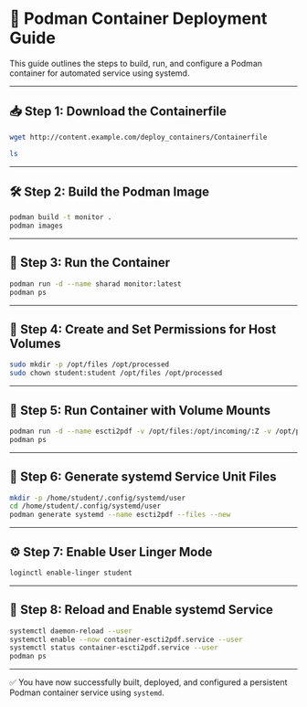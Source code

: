 # 🚀 Podman Container Deployment Guide

This guide outlines the steps to build, run, and configure a Podman container for automated service using systemd.

---

## 📥 Step 1: Download the Containerfile

```bash
wget http://content.example.com/deploy_containers/Containerfile
```
```bash
ls
```

---

## 🛠️ Step 2: Build the Podman Image

```bash
podman build -t monitor .
podman images
```

---

## 🧪 Step 3: Run the Container

```bash
podman run -d --name sharad monitor:latest
podman ps
```

---

## 📁 Step 4: Create and Set Permissions for Host Volumes

```bash
sudo mkdir -p /opt/files /opt/processed
sudo chown student:student /opt/files /opt/processed
```

---

## 🐳 Step 5: Run Container with Volume Mounts

```bash
podman run -d --name escti2pdf -v /opt/files:/opt/incoming/:Z -v /opt/processed:/opt/outgoing/:Z monitor:latest
podman ps
```

---

## 🧩 Step 6: Generate systemd Service Unit Files

```bash
mkdir -p /home/student/.config/systemd/user
cd /home/student/.config/systemd/user
podman generate systemd --name escti2pdf --files --new
```

---

## ⚙️ Step 7: Enable User Linger Mode

```bash
loginctl enable-linger student
```

---

## 🔄 Step 8: Reload and Enable systemd Service

```bash
systemctl daemon-reload --user
systemctl enable --now container-escti2pdf.service --user
systemctl status container-escti2pdf.service --user
podman ps
```

---

✅ You have now successfully built, deployed, and configured a persistent Podman container service using `systemd`.
